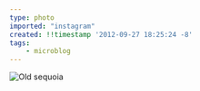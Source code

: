 ```yaml
---
type: photo
imported: "instagram"
created: !!timestamp '2012-09-27 18:25:24 -8'
tags:
    - microblog
---
```

![Old sequoia](/media/images/photos/2012/09/6414c19c8185908bb702cfb9951f5899.jpg)

